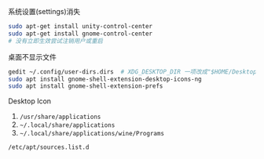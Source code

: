 系统设置(settings)消失

```bash
sudo apt-get install unity-control-center
sudo apt-get install gnome-control-center
# 没有立即生效尝试注销用户或重启
```

桌面不显示文件
```bash
gedit ~/.config/user-dirs.dirs  # XDG_DESKTOP_DIR 一项改成"$HOME/Desktop"
sudo apt install gnome-shell-extension-desktop-icons-ng
sudo apt install gnome-shell-extension-prefs
```

Desktop Icon
1. `/usr/share/applications`
2. `~/.local/share/applications`
3. `~/.local/share/applications/wine/Programs`



`/etc/apt/sources.list.d`

